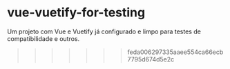 # vue-vuetify-for-testing
Um projeto com Vue e Vuetify já configurado e limpo para testes de compatibilidade e outros.
>>>>>>> feda006297335aaee554ca66ecb7795d674d5e2c
